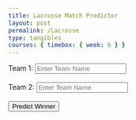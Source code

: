 ```yaml
---
title: Lacrosse Match Predictor
layout: post
permalink: /Lacrosse
type: tangibles
courses: { timebox: { week: 6 } }
---
```

<body>
<form id="lacrosseForm">
    <label for="team1">Team 1:</label>
    <input type="text" id="team1" name="team1" required placeholder="Enter Team Name"><br><br>
    <label for="team2">Team 2:</label>
    <input type="text" id="team2" name="team2" required placeholder="Enter Team Name"><br><br>
    <button type="button" onclick="predictWinner()">Predict Winner</button>
</form>
<div id="result"></div>
    <script>
      function predictWinner() {
        var team1 = document.getElementById('team1').value;
        var team2 = document.getElementById('team2').value;
        var resultDiv = document.getElementById('result');
                // Prepare data as JSON with team names
        var data = {
            "team1": team1,
            "team2": team2
        };
                // Update the fetch URL to match your Flask API endpoint
        fetch('http://localhost:8086/api/Lacrosse/predict', {
            method: 'POST',
            headers: {
                'Content-Type': 'application/json',
                'Accept': 'application/json'
            },
            body: JSON.stringify(data)
        })
        .then(response => response.json())
        .then(data => {
            // Displaying the likelihood percentages for both teams
            resultDiv.innerHTML = '<h2>Prediction Result</h2>';
            resultDiv.innerHTML += `<p>${team1}: ${data[team1]}</p>`; // Display team1 win rate
            resultDiv.innerHTML += `<p>${team2}: ${data[team2]}</p>`; // Display team2 win rate
        })
        .catch(error => {
            console.error('Error:', error);
            resultDiv.innerHTML = 'Error calculating winner';
        });
    }
</script>
</body>